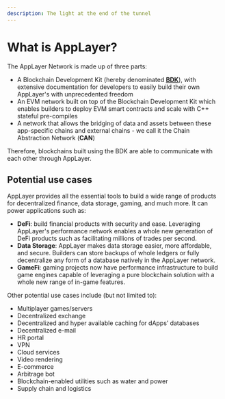 ```yaml
---
description: The light at the end of the tunnel
---
```


# What is AppLayer?

The AppLayer Network is made up of three parts:

* A Blockchain Development Kit (hereby denominated [**BDK**](https://github.com/AppLayerLabs/bdk-cpp)), with extensive documentation for developers to easily build their own AppLayer's with unprecedented freedom
* An EVM network built on top of the Blockchain Development Kit which enables builders to deploy EVM smart contracts and scale with C++ stateful pre-compiles
* A network that allows the bridging of data and assets between these app-specific chains and external chains - we call it the Chain Abstraction Network (**CAN**)

Therefore, blockchains built using the BDK are able to communicate with each other through AppLayer.

## Potential use cases

AppLayer provides all the essential tools to build a wide range of products for decentralized finance, data storage, gaming, and much more. It can power applications such as:

* **DeFi**: build financial products with security and ease. Leveraging AppLayer's performance network enables a whole new generation of DeFi products such as facilitating millions of trades per second.
* **Data Storage**: AppLayer makes data storage easier, more affordable, and secure. Builders can store backups of whole ledgers or fully decentralize any form of a database natively in the AppLayer network.
* **GameFi**: gaming projects now have performance infrastructure to build game engines capable of leveraging a pure blockchain solution with a whole new range of in-game features.

Other potential use cases include (but not limited to):

* Multiplayer games/servers
* Decentralized exchange
* Decentralized and hyper available caching for dApps’ databases
* Decentralized e-mail
* HR portal
* VPN
* Cloud services
* Video rendering
* E-commerce
* Arbitrage bot
* Blockchain-enabled utilities such as water and power
* Supply chain and logistics

